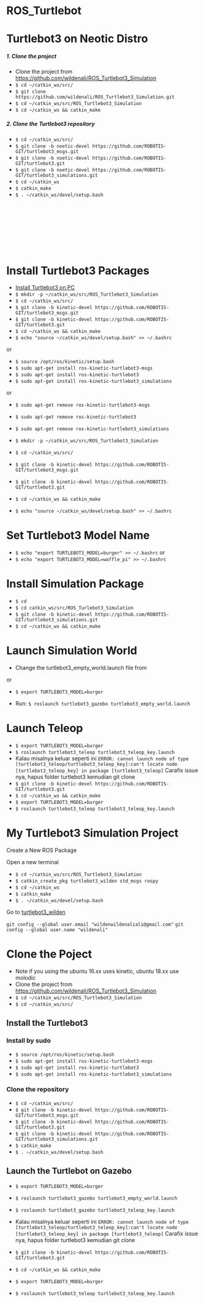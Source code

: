 # ROS_Turtlebot

# Turtlebot3 on Neotic Distro
##### 1. Clone the project
- Clone the project from https://github.com/wildenali/ROS_Turtlebot3_Simulation
- `$ cd ~/catkin_ws/src/`
- `$ git clone https://github.com/wildenali/ROS_Turtlebot3_Simulation.git`
- `$ cd ~/catkin_ws/src/ROS_Turtlebot3_Simulation`
- `$ cd ~/catkin_ws && catkin_make`

##### 2. Clone the Turtlebot3 repository
- `$ cd ~/catkin_ws/src/`
- `$ git clone -b noetic-devel https://github.com/ROBOTIS-GIT/turtlebot3_msgs.git`
- `$ git clone -b noetic-devel https://github.com/ROBOTIS-GIT/turtlebot3.git`
- `$ git clone -b noetic-devel https://github.com/ROBOTIS-GIT/turtlebot3_simulations.git`
- `$ cd ~/catkin_ws`
- `$ catkin_make`
- `$ . ~/catkin_ws/devel/setup.bash`


<br>
<br>
<br>
<br>
<br>
<br>
<br>

# Install Turtlebot3 Packages

- [Install Turtlebot3 on PC](https://emanual.robotis.com/docs/en/platform/turtlebot3/quick-start/)
- `$ mkdir -p ~/catkin_ws/src/ROS_Turtlebot3_Simulation`
- `$ cd ~/catkin_ws/src/`
- `$ git clone -b kinetic-devel https://github.com/ROBOTIS-GIT/turtlebot3_msgs.git`
- `$ git clone -b kinetic-devel https://github.com/ROBOTIS-GIT/turtlebot3.git`
- `$ cd ~/catkin_ws && catkin_make`
- `$ echo "source ~/catkin_ws/devel/setup.bash" >> ~/.bashrc`

or

- `$ source /opt/ros/kinetic/setup.bash`
- `$ sudo apt-get install ros-kinetic-turtlebot3-msgs`
- `$ sudo apt-get install ros-kinetic-turtlebot3`
- `$ sudo apt-get install ros-kinetic-turtlebot3_simulations`


or

- `$ sudo apt-get remove ros-kinetic-turtlebot3-msgs`
- `$ sudo apt-get remove ros-kinetic-turtlebot3`
- `$ sudo apt-get remove ros-kinetic-turtlebot3_simulations`

- `$ mkdir -p ~/catkin_ws/src/ROS_Turtlebot3_Simulation`
- `$ cd ~/catkin_ws/src/`
- `$ git clone -b kinetic-devel https://github.com/ROBOTIS-GIT/turtlebot3_msgs.git`
- `$ git clone -b kinetic-devel https://github.com/ROBOTIS-GIT/turtlebot3.git`
- `$ cd ~/catkin_ws && catkin_make`
- `$ echo "source ~/catkin_ws/devel/setup.bash" >> ~/.bashrc`

# Set Turtlebot3 Model Name

- `$ echo "export TURTLEBOT3_MODEL=burger" >> ~/.bashrc`
  or
- `$ echo "export TURTLEBOT3_MODEL=waffle_pi" >> ~/.bashrc`

# Install Simulation Package

- `$ cd`
- `$ cd catkin_ws/src/ROS_Turlebot3_Simulation`
- `$ git clone -b kinetic-devel https://github.com/ROBOTIS-GIT/turtlebot3_simulations.git`
- `$ cd ~/catkin_ws && catkin_make`

# Launch Simulation World

- Change the turtlebot3_empty_world.launch file
from <br>
<!-- <arg name="model" default="$(env TURTLEBOT3_MODEL)" doc="model type [burger, waffle, waffle_pi]"/> -->

<arg name="model" default="burger" doc="model type [burger, waffle, waffle_pi]"/>
or

- `$ export TURTLEBOT3_MODEL=burger`

- Run:
  `$ roslaunch turtlebot3_gazebo turtlebot3_empty_world.launch`

# Launch Teleop

- `$ export TURTLEBOT3_MODEL=burger`
- `$ roslaunch turtlebot3_teleop turtlebot3_teleop_key.launch`
- Kalau misalnya keluar seperti ini
  `ERROR: cannot launch node of type [turtlebot3_teleop/turtlebot3_teleop_key]:can't locate node [turtlebot3_teleop_key] in package [turtlebot3_teleop]`
  Carafix issue nya, hapus folder turtlebot3 kemudian git clone
- `$ git clone -b kinetic-devel https://github.com/ROBOTIS-GIT/turtlebot3.git`
- `$ cd ~/catkin_ws && catkin_make`
- `$ export TURTLEBOT3_MODEL=burger`
- `$ roslaunch turtlebot3_teleop turtlebot3_teleop_key.launch`

# My Turtlebot3 Simulation Project

Create a New ROS Package

Open a new terminal

- `$ cd ~/catkin_ws/src/ROS_Turtlebot3_Simulation`
- `$ catkin_create_pkg turtlebot3_wilden std_msgs rospy`
- `$ cd ~/catkin_ws`
- `$ catkin_make`
- `$ . ~/catkin_ws/devel/setup.bash`

Go to [turtlebot3_wilden](https://github.com/wildenali/ROS_Turlebot3_Simulation/tree/master/turtlebot3_wilden)


`git config --global user.email "wildenwildenaliali@gmail.com"`
`git config --global user.name "wildenali"`



# Clone the Poject
- Note if you using the ubuntu 16.xx uses kinetic, ubuntu 18.xx use molodic
- Clone the project from https://github.com/wildenali/ROS_Turtlebot3_Simulation
- `$ cd ~/catkin_ws/src/ROS_Turtlebot3_Simulation`
- `$ cd ~/catkin_ws/src/`

## Install the Turtlebot3
### Install by sudo
- `$ source /opt/ros/kinetic/setup.bash`
- `$ sudo apt-get install ros-kinetic-turtlebot3-msgs`
- `$ sudo apt-get install ros-kinetic-turtlebot3`
- `$ sudo apt-get install ros-kinetic-turtlebot3_simulations`

### Clone the repository
- `$ cd ~/catkin_ws/src/`
- `$ git clone -b kinetic-devel https://github.com/ROBOTIS-GIT/turtlebot3_msgs.git`
- `$ git clone -b kinetic-devel https://github.com/ROBOTIS-GIT/turtlebot3.git`
- `$ git clone -b kinetic-devel https://github.com/ROBOTIS-GIT/turtlebot3_simulations.git`
- `$ catkin_make`
- `$ . ~/catkin_ws/devel/setup.bash`


## Launch the Turtlebot on Gazebo

- `$ export TURTLEBOT3_MODEL=burger`
- `$ roslaunch turtlebot3_gazebo turtlebot3_empty_world.launch`
- `$ roslaunch turtlebot3_gazebo turtlebot3_teleop_key.launch`

- Kalau misalnya keluar seperti ini
  `ERROR: cannot launch node of type [turtlebot3_teleop/turtlebot3_teleop_key]:can't locate node [turtlebot3_teleop_key] in package [turtlebot3_teleop]`
  Carafix issue nya, hapus folder turtlebot3 kemudian git clone
- `$ git clone -b kinetic-devel https://github.com/ROBOTIS-GIT/turtlebot3.git`
- `$ cd ~/catkin_ws && catkin_make`
- `$ export TURTLEBOT3_MODEL=burger`
- `$ roslaunch turtlebot3_teleop turtlebot3_teleop_key.launch`

